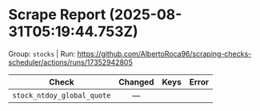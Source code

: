 # Scrape Report (2025-08-31T05:19:44.753Z)

Group: `stocks`  |  Run: https://github.com/AlbertoRoca96/scraping-checks-scheduler/actions/runs/17352942805

| Check | Changed | Keys | Error |
|---|:---:|:--|:--|
| `stock_ntdoy_global_quote` | — |  |  |

